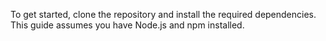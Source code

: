 To get started, clone the repository and install the required dependencies. This guide assumes you have Node.js and npm installed.
